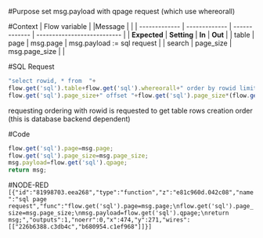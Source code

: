 #Purpose
set msg.payload with qpage request (which use whereorall)

#Context
| Flow variable |				        |Message		    |				                      |
| ------------- | ------------- | ------------- | --------------------------- |
| **Expected**	| **Setting** 	| **In**		    | **Out**		                  |
| table   		  | page     		  |	msg.page      | msg.payload := sql request 	|
| search        | page_size     | msg.page_size |                             |

#SQL Request
```javascript
"select rowid, * from  "+
flow.get('sql').table+flow.get('sql').whereorall+" order by rowid limit "+
flow.get('sql').page_size+" offset "+flow.get('sql').page_size*(flow.get('sql').page-1)
```
requesting ordering with rowid is requested to get table rows creation order (this is database backend dependent) 

#Code
```javascript
flow.get('sql').page=msg.page;
flow.get('sql').page_size=msg.page_size;
msg.payload=flow.get('sql').qpage;
return msg;
```
#NODE-RED
`
[{"id":"81998703.eea268","type":"function","z":"e81c960d.042c08","name":"sql page request","func":"flow.get('sql').page=msg.page;\nflow.get('sql').page_size=msg.page_size;\nmsg.payload=flow.get('sql').qpage;\nreturn msg;","outputs":1,"noerr":0,"x":474,"y":271,"wires":[["226b6388.c3db4c","b680954.c1ef968"]]}]
`
